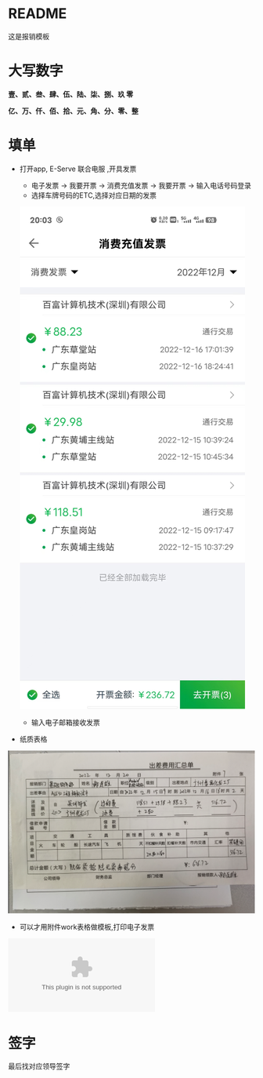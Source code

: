 # README
这是报销模板

# 大写数字

**壹、贰、叁、肆、伍、陆、柒、捌、玖 零**

**亿、万、仟、佰、拾、元、角、分、零、整**

# 填单

* 打开app, E-Serve 联合电服 ,开具发票
    * 电子发票 -> 我要开票 -> 消费充值发票 -> 我要开票 -> 输入电话号码登录
    * 选择车牌号码的ETC,选择对应日期的发票

    ![0002_0001.png](images/0002_0001.jpg)

    * 输入电子邮箱接收发票

* 纸质表格

![0002_0002.png](images/0002_0002.png)

* 可以才用附件work表格做模板,打印电子发票

![发票打印模板](files/bill_print.docx)

# 签字

最后找对应领导签字

